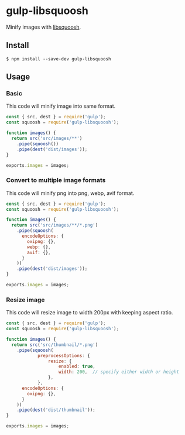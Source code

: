 # gulp-libsquoosh

Minify images with [libsquoosh](https://github.com/GoogleChromeLabs/squoosh/tree/dev/libsquoosh).

## Install

```
$ npm install --save-dev gulp-libsquoosh
```

## Usage

### Basic

This code will minify image into same format.

```js
const { src, dest } = require('gulp');
const squoosh = require('gulp-libsquoosh');

function images() {
  return src('src/images/**')
    .pipe(squoosh())
    .pipe(dest('dist/images'));
}

exports.images = images;
```

### Convert to multiple image formats

This code will minify png into png, webp, avif format.

```js
const { src, dest } = require('gulp');
const squoosh = require('gulp-libsquoosh');

function images() {
  return src('src/images/**/*.png')
    .pipe(squoosh(
      encodeOptions: {
        oxipng: {},
        webp: {},
        avif: {},
      }    
    ))
    .pipe(dest('dist/images'));
}

exports.images = images;
```

### Resize image

This code will resize image to width 200px with keeping aspect ratio.

```js
const { src, dest } = require('gulp');
const squoosh = require('gulp-libsquoosh');

function images() {
  return src('src/thumbnail/*.png')
    .pipe(squoosh(
			preprocessOptions: {
				resize: {
					enabled: true,
					width: 200,  // specify either width or height
				},
			},
      encodeOptions: {
        oxipng: {},
      }    
    ))
    .pipe(dest('dist/thumbnail'));
}

exports.images = images;
```
